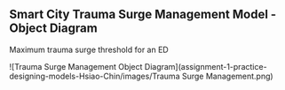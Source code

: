 ## Smart City Trauma Surge Management Model - Object Diagram

Maximum trauma surge threshold for an ED

![Trauma Surge Management Object Diagram](assignment-1-practice-designing-models-Hsiao-Chin/images/Trauma Surge Management.png)
